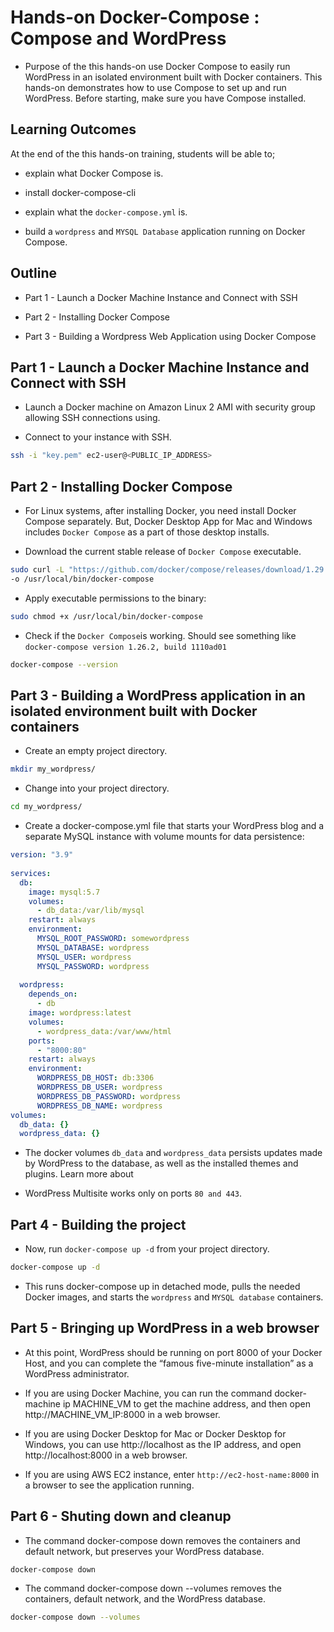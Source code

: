 # Hands-on Docker-Compose : Compose and WordPress

- Purpose of the this hands-on  use Docker Compose to easily run WordPress in an isolated environment built with Docker containers. This hands-on demonstrates how to use Compose to set up and run WordPress. Before starting, make sure you have Compose installed.

## Learning Outcomes

At the end of the this hands-on training, students will be able to;

- explain what Docker Compose is.

- install docker-compose-cli

- explain what the `docker-compose.yml` is.

- build a `wordpress` and `MYSQL Database`  application running on Docker Compose.

## Outline

- Part 1 - Launch a Docker Machine Instance and Connect with SSH

- Part 2 - Installing Docker Compose

- Part 3 - Building a Wordpress Web Application using Docker Compose

## Part 1 - Launch a Docker Machine Instance and Connect with SSH

- Launch a Docker machine on Amazon Linux 2 AMI with security group allowing SSH connections using.

- Connect to your instance with SSH.

```bash
ssh -i "key.pem" ec2-user@<PUBLIC_IP_ADDRESS>
```

## Part 2 - Installing Docker Compose

- For Linux systems, after installing Docker, you need install Docker Compose separately. But, Docker Desktop App for Mac and Windows includes `Docker Compose` as a part of those desktop installs.

- Download the current stable release of `Docker Compose` executable.

```bash
sudo curl -L "https://github.com/docker/compose/releases/download/1.29.2/docker-compose-$(uname -s)-$(uname -m)" \
-o /usr/local/bin/docker-compose
```

- Apply executable permissions to the binary:

```bash
sudo chmod +x /usr/local/bin/docker-compose
```

- Check if the `Docker Compose`is working. Should see something like `docker-compose version 1.26.2, build 1110ad01`

```bash
docker-compose --version
```

## Part 3 - Building a WordPress application in an isolated environment built with Docker containers

- Create an empty project directory.
  
```bash
mkdir my_wordpress/
```

- Change into your project directory.

```bash
cd my_wordpress/
```
- Create a docker-compose.yml file that starts your WordPress blog and a separate MySQL instance with volume mounts for data persistence:

```yaml
version: "3.9"
    
services:
  db:
    image: mysql:5.7
    volumes:
      - db_data:/var/lib/mysql
    restart: always
    environment:
      MYSQL_ROOT_PASSWORD: somewordpress
      MYSQL_DATABASE: wordpress
      MYSQL_USER: wordpress
      MYSQL_PASSWORD: wordpress
    
  wordpress:
    depends_on:
      - db
    image: wordpress:latest
    volumes:
      - wordpress_data:/var/www/html
    ports:
      - "8000:80"
    restart: always
    environment:
      WORDPRESS_DB_HOST: db:3306
      WORDPRESS_DB_USER: wordpress
      WORDPRESS_DB_PASSWORD: wordpress
      WORDPRESS_DB_NAME: wordpress
volumes:
  db_data: {}
  wordpress_data: {}
```

- The docker volumes ```db_data``` and ```wordpress_data``` persists updates made by WordPress to the database, as well as the installed themes and plugins. Learn more about 

- WordPress Multisite works only on ports ```80 and 443```.

## Part 4 - Building the project


- Now, run `docker-compose up -d` from your project directory.

```bash
docker-compose up -d
```

- This runs docker-compose up in detached mode, pulls the needed Docker images, and starts the `wordpress` and `MYSQL database` containers.


## Part 5 - Bringing up WordPress in a web browser

- At this point, WordPress should be running on port 8000 of your Docker Host, and you can complete the “famous five-minute installation” as a WordPress administrator.

- If you are using Docker Machine, you can run the command docker-machine ip MACHINE_VM to get the machine address, and then open http://MACHINE_VM_IP:8000 in a web browser.

- If you are using Docker Desktop for Mac or Docker Desktop for Windows, you can use http://localhost as the IP address, and open http://localhost:8000 in a web browser.

- If you are using AWS EC2 instance, enter `http://ec2-host-name:8000` in a browser to see the application running.

## Part 6 - Shuting down and cleanup

- The command docker-compose down removes the containers and default network, but preserves your WordPress database.

```bash
docker-compose down
```
- The command docker-compose down --volumes removes the containers, default network, and the WordPress database.

```bash
docker-compose down --volumes
```